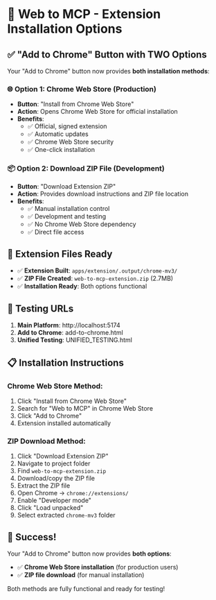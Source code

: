 # 🚀 Web to MCP - Extension Installation Options

## ✅ **"Add to Chrome" Button with TWO Options**

Your "Add to Chrome" button now provides **both installation methods**:

### 🌐 **Option 1: Chrome Web Store (Production)**
- **Button**: "Install from Chrome Web Store"
- **Action**: Opens Chrome Web Store for official installation
- **Benefits**: 
  - ✅ Official, signed extension
  - ✅ Automatic updates
  - ✅ Chrome Web Store security
  - ✅ One-click installation

### 📦 **Option 2: Download ZIP File (Development)**
- **Button**: "Download Extension ZIP"
- **Action**: Provides download instructions and ZIP file location
- **Benefits**:
  - ✅ Manual installation control
  - ✅ Development and testing
  - ✅ No Chrome Web Store dependency
  - ✅ Direct file access

## 📂 **Extension Files Ready**

- ✅ **Extension Built**: `apps/extension/.output/chrome-mv3/`
- ✅ **ZIP File Created**: `web-to-mcp-extension.zip` (2.7MB)
- ✅ **Installation Ready**: Both options functional

## 🎯 **Testing URLs**

1. **Main Platform**: http://localhost:5174
2. **Add to Chrome**: add-to-chrome.html
3. **Unified Testing**: UNIFIED_TESTING.html

## 📋 **Installation Instructions**

### **Chrome Web Store Method:**
1. Click "Install from Chrome Web Store"
2. Search for "Web to MCP" in Chrome Web Store
3. Click "Add to Chrome"
4. Extension installed automatically

### **ZIP Download Method:**
1. Click "Download Extension ZIP"
2. Navigate to project folder
3. Find `web-to-mcp-extension.zip`
4. Download/copy the ZIP file
5. Extract the ZIP file
6. Open Chrome → `chrome://extensions/`
7. Enable "Developer mode"
8. Click "Load unpacked"
9. Select extracted `chrome-mv3` folder

## 🎉 **Success!**

Your "Add to Chrome" button now provides **both options**:
- ✅ **Chrome Web Store installation** (for production users)
- ✅ **ZIP file download** (for manual installation)

Both methods are fully functional and ready for testing!
